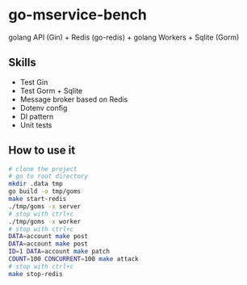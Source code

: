 # go-mservice-bench

golang API (Gin) + Redis (go-redis) + golang Workers + Sqlite (Gorm)

## Skills

- Test Gin
- Test Gorm + Sqlite
- Message broker based on Redis
- Dotenv config
- DI pattern
- Unit tests

## How to use it

```sh
# clone the project
# go to root directory
mkdir .data tmp
go build -o tmp/goms
make start-redis
./tmp/goms -x server
# stop with ctrl+c
./tmp/goms -x worker
# stop with ctrl+c
DATA=account make post
DATA=account make post
ID=1 DATA=account make patch
COUNT=100 CONCURRENT=100 make attack
# stop with ctrl+c
make stop-redis
```
